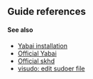 ## Guide references

#### See also

- [Yabai installation](https://anuj-chandra.medium.com/using-i3-like-tiling-window-managers-in-macos-with-yabai-ebf0e002b992)
- [Official Yabai](https://github.com/koekeishiya/yabai)
- [Official skhd](https://github.com/koekeishiya/skhd)
- [visudo: edit sudoer file](https://www.digitalocean.com/community/tutorials/how-to-edit-the-sudoers-file)
